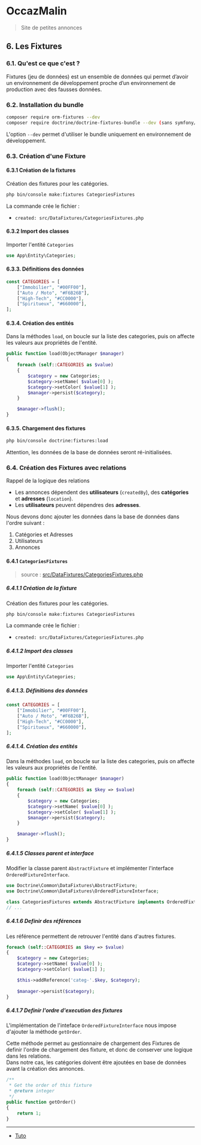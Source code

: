 # OccazMalin
> Site de petites annonces

## 6. Les Fixtures


### 6.1. Qu'est ce que c'est ?

Fixtures (jeu de données) est un ensemble de données qui permet d’avoir un environnement de développement proche d’un environnement de production avec des fausses données.


### 6.2. Installation du bundle

```bash
composer require orm-fixtures --dev
composer require doctrine/doctrine-fixtures-bundle --dev (sans symfony/flex)
```

L'option `--dev` permet d'utiliser le bundle uniquement en environnement de développement.


### 6.3. Création d'une Fixture

#### 6.3.1 Création de la fixtures

Création des fixtures pour les catégories.

```bash
php bin/console make:fixtures CategoriesFixtures
```

La commande crée le fichier :

- `created: src/DataFixtures/CategoriesFixtures.php`

#### 6.3.2 Import des classes

Importer l'entité `Categories`

```php
use App\Entity\Categories;
```

#### 6.3.3. Définitions des données

```php
const CATEGORIES = [
    ["Immobilier", "#00FF00"],
    ["Auto / Moto", "#F6B26B"],
    ["High-Tech", "#CC0000"],
    ["Spiritueux", "#660000"],
];
```

#### 6.3.4. Création des entités

Dans la méthodes `load`, on boucle sur la liste des categories, puis on affecte les valeurs aux propriétés de l'entité.

```php
public function load(ObjectManager $manager)
{
    foreach (self::CATEGORIES as $value)
    {
        $category = new Categories;
        $category->setName( $value[0] );
        $category->setColor( $value[1] );
        $manager->persist($category);
    }

    $manager->flush();
}
```


#### 6.3.5. Chargement des fixtures

```bash
php bin/console doctrine:fixtures:load
```

Attention, les données de la base de données seront ré-initialisées.


### 6.4. Création des Fixtures avec relations

Rappel de la logique des relations

- Les annonces dépendent des **utilisateurs** (`createdBy`), des **catégories** et **adresses** (`location`).
- Les **utilisateurs** peuvent dépendres des **adresses**.

Nous devons donc ajouter les données dans la base de données dans l'ordre suivant :

1. Catégories et Adresses
2. Utilisateurs
3. Annonces


#### 6.4.1 `CategoriesFixtures`

> source : [src/DataFixtures/CategoriesFixtures.php](./../src/DataFixtures/CategoriesFixtures.php)


##### 6.4.1.1 Création de la fixture
Création des fixtures pour les catégories.

```bash
php bin/console make:fixtures CategoriesFixtures
```

La commande crée le fichier :

- `created: src/DataFixtures/CategoriesFixtures.php`

##### 6.4.1.2 Import des classes

Importer l'entité `Categories`

```php
use App\Entity\Categories;
```

##### 6.4.1.3. Définitions des données

```php
const CATEGORIES = [
    ["Immobilier", "#00FF00"],
    ["Auto / Moto", "#F6B26B"],
    ["High-Tech", "#CC0000"],
    ["Spiritueux", "#660000"],
];
```

##### 6.4.1.4. Création des entités

Dans la méthodes `load`, on boucle sur la liste des categories, puis on affecte les valeurs aux propriétés de l'entité.

```php
public function load(ObjectManager $manager)
{
    foreach (self::CATEGORIES as $key => $value)
    {
        $category = new Categories;
        $category->setName( $value[0] );
        $category->setColor( $value[1] );
        $manager->persist($category);
    }

    $manager->flush();
}
```

##### 6.4.1.5 Classes parent et interface

Modifier la classe parent `AbstractFixture` et implémenter l'interface `OrderedFixtureInterface`.

```php
use Doctrine\Common\DataFixtures\AbstractFixture;
use Doctrine\Common\DataFixtures\OrderedFixtureInterface;

class CategoriesFixtures extends AbstractFixture implements OrderedFixtureInterface
// ...
```

##### 6.4.1.6 Definir des références

Les référence permettent de retrouver l'entité dans d'autres fixtures.

```php
foreach (self::CATEGORIES as $key => $value)
{
    $category = new Categories;
    $category->setName( $value[0] );
    $category->setColor( $value[1] );

    $this->addReference('categ-'.$key, $category);
    
    $manager->persist($category);
}
```

##### 6.4.1.7 Definir l'ordre d'execution des fixtures

L'implémentation de l'inteface `OrderedFixtureInterface` nous impose d'ajouter la méthode `getOrder`.  

Cette méthode permet au gestionnaire de chargement des Fixtures de definir l'ordre de chargement des fixture, et donc de conserver une logique dans les relations.  
Dans notre cas, les catégories doivent être ajoutées en base de données avant la création des annonces.

```php
/**
 * Get the order of this fixture
 * @return integer
 */
public function getOrder()
{
    return 1;
}
```


<hr>

- [Tuto](./README.md)